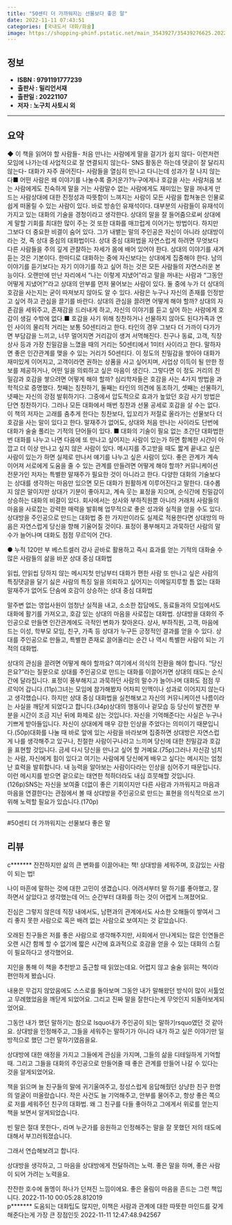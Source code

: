 ```yaml
---
title: "50센티 더 가까워지는 선물보다 좋은 말"
date: 2022-11-11 07:43:51
categories: [국내도서 대화/화술]
image: https://shopping-phinf.pstatic.net/main_3543927/35439276625.20221101104142.jpg
---
```


## **정보**

- **ISBN : 9791191777239**
- **출판사 : 밀리언서재**
- **출판일 : 20221107**
- **저자 : 노구치 사토시 외**

------



## **요약**

◆ 이 책을 읽어야 할 사람들- 처음 만나는 사람에게 말을 걸기가 쉽지 않다- 이런저런 모임에 나가는데 사업적으로 잘 연결되지 않는다- SNS 활동은 하는데 댓글이 잘 달리지 않는다- 대화가 자주 끊어진다- 사람들을 열심히 만나고 다니는데 성과가 잘 나지 않는다■ 어떤 사람은 왜 이야기를 나눌수록 즐거운가?누구에게나 호감을 사는 사람처음 보는 사람에게도 친숙하게 말을 거는 사람말수 없는 사람에게도 재미있는 말을 꺼내게 만드는 사람상대에 대한 진정성과 따뜻함이 느껴지는 사람이 모든 사람을 합쳐놓은 인물로 쉽게 떠올릴 수 있는 사람이 있다. 바로 방송인 유재석이다. 대부분의 사람들이 유재석이 가지고 있는 대화의 기술을 경청이라고 생각한다. 상대의 말을 잘 들어줌으로써 상대에게 말할 기회를 최대한 많이 주는 것 또한 대화를 매끄럽게 이어가는 방법이다. 하지만 그보다 더 중요한 비결이 숨어 있다. 그가 내뱉는 말의 주인공은 자신이 아니라 상대방이라는 것, 즉 상대 중심의 대화법이다. 상대 중심 대화법을 자연스럽게 하려면 무엇보다 다른 사람들을 주의 깊게 관찰하는 자세가 몸에 배어 있어야 한다. 상대의 이야기를 새겨듣는 것은 기본이다. 한마디로 대화하는 중에 자신보다는 상대에게 집중해야 한다. 남의 이야기를 듣기보다는 자기 이야기를 하고 싶어 하는 것은 모든 사람들의 자연스러운 본능이다. 오랜만에 만난 자리에서 “나는 이렇게 지냈어”라고 말을 꺼내는 사람과 “그동안 어떻게 지냈어?”라고 상대의 안부를 먼저 물어보는 사람이 있다. 둘 중에 누가 더 상대의 호감을 사는지는 굳이 따져보지 않아도 알 수 있다. 사람은 누구나 자신의 존재를 인정받고 싶어 하고 관심을 끌기를 바란다. 상대의 관심을 끌려면 어떻게 해야 할까? 상대의 자존감을 세워주고, 존재감을 드러내게 하고, 자신의 이야기를 듣고 싶어 하는 사람에게 호감이 생길 수밖에 없다.■ 호감을 사기 위해 칭찬하거나 선물하지 않아도 된다가족과 연인 사이의 물리적 거리는 보통 50센티라고 한다. 타인의 경우 그보다 더 가까이 다가가면 부담감을 느끼고, 너무 멀어지면 거리감이 생겨 서먹해진다. 친구나 동료, 고객, 직장 상사 등과 가장 친밀감을 느꼈을 때의 거리는 50센티에서 1미터 사이라고 한다. 말하자면 좋은 인간관계를 맺을 수 있는 거리가 50센티다. 이 정도의 친밀감을 쌓아야 대화가 재미있게 이어지고, 고객이라면 권하는 상품을 사고 싶어지며, 사업상 이득이 될 만한 정보를 제공하거나, 어떤 일을 의뢰하고 싶은 마음이 생긴다. 그렇다면 이 정도 거리의 친밀감과 호감을 쌓으려면 어떻게 해야 할까? 심리학자들은 호감을 사는 4가지 방법을 과학적으로 증명했다. 첫째는 칭찬하기, 둘째는 타인의 의견에 동조하기, 셋째는 선물하기, 넷째는 자신의 강점 발휘하기다. 그중에서 압도적으로 효과가 높았던 호감 사기 방법은 단연 칭찬하기다. 그러나 모든 대화에서 매번 칭찬과 선물 공세로 호감을 살 수는 없다.이 책의 저자는 고래를 춤추게 한다는 칭찬보다, 입꼬리가 저절로 올라가는 선물보다 더 호감을 사는 말이 있다고 한다. 말재주가 없어도, 상대와 처음 만나는 사이라도 단번에 대화가 술술 풀리는 기적의 단어들이 있다. ■ 대화의 기술이 필요 없는 초간단 대화법한 번 대화를 나누고 나면 다음에 또 만나고 싶어지는 사람이 있는가 하면 함께한 시간이 아깝고 더 이상 만나고 싶지 않은 사람이 있다. 메시지를 주고받을 때도 짧게 끝내고 싶은 사람이 있는가 하면 실제로 만나서 얘기를 나누고 싶은 사람이 있다. 좋은 관계가 계속 이어져 서로에게 도움을 줄 수 있는 관계를 만들려면 어떻게 해야 할까? 커뮤니케이션 전문가인 저자는 특별한 말재주가 필요한 것이 아니라고 한다. 다양한 대화의 기술보다는 상대를 생각하는 마음만 있으면 모든 대화가 원활하게 이루어진다고 말한다. 대수롭지 않은 말이지만 상대가 기분이 좋아지고, 계속 웃는 표정을 지으며, 순식간에 친밀감이 상승하는 대화의 비결이 있다. 회사에서는 상사와 부하직원뿐 아니라 거래처 사람들의 마음을 사로잡는 강력한 매력을 발휘해 업무적으로 좋은 성과와 실적을 얻을 수도 있다. 상대방을 주인공으로 만드는 대화법 중 한 가지만이라도 실제로 적용한다면 상대방의 마음은 자연스럽게 당신을 향해 기울어질 것이다. 표정이 풍부해지고 과묵하던 사람의 말수가 늘어나며 대화도 점점 무르익어 간다.

● 누적 120만 부 베스트셀러 강사
곧바로 활용하고 즉시 효과를 얻는 기적의 대화술
수많은 사람들의 삶을 바꾼 상대 중심 대화법

읽씹, 안읽씹 당하지 않는 메시지첫 만남부터 대화가 편한 사람
또 만나고 싶은 사람의 특징댓글을 달기 싫은 사람의 특징
일을 의뢰하고 싶어지는 이메일지루할 틈 없는 대화
말재주가 없어도 단숨에 호감이 상승하는 상대 중심 대화법

말주변 없는 영업사원이 엄청난 실적을 내고, 소소한 잡담에도, 동료들과의 모임에서도 대화에 활기를 가져오고, 
호감 있는 상대의 마음을 사로잡는 대화법. 상대방을 대화의 주인공으로 만들면 인간관계에도 극적인 변화가 찾아온다. 
상사, 부하직원, 고객, 마음에 드는 이성, 학부모 모임, 친구, 가족 등 상대가 누구든 긍정적인 결과를 얻을 수 있다.
상대를 주인공으로 만들고, 특별한 존재로 끌어올리는 순간 나 역시 특별한 사람이 되는 기적의 대화법.

상대의 관심을 끌려면 어떻게 해야 할까요? 여기에서 의식의 전환을 해야 합니다. “당신은요?”라는 질문으로 상대를 주인공으로 만드는 대화를 이끌어가면 상대의 태도는 순식간에 달라집니다. 표정이 풍부해지고 과묵하던 사람의 말수가 늘어나며 대화도 점점 무르익어 갑니다.(11p)그녀는 모임에 참가해봤자 어차피 인맥이나 성과로 이어지지 않는다고 생각했습니다. 하지만 상대 중심 대화법을 실천해보고 자신의 커뮤니케이션 나름이라는 사실을 깨닫게 되었다고 합니다.(34p)상대의 행동이나 겉모습 등 당신이 발견한 부분을 시간이 조금 지난 뒤에 화제로 삼는 것입니다. 자신을 기억해준다는 사실은 누구나 기쁘게 받아들입니다. 자신이 상대에게 매우 강한 인상을 주었다는 의미이기 때문입니다.(50p)대화를 나눌 때 바로 앞에 있는 사람을 바라보며 집중하면 상대방은 자연스럽게 나를 생각해주고 있구나, 친절한 사람이구나라고 느끼며 당신에 대한 친밀감과 호감을 표현할 것입니다. 금세 다시 당신을 만나고 싶어 할 거예요.(75p)그러나 자신감 넘치는 사람, 자신에게 힘이 있다고 여기는 사람에게 당신에게 배우고 싶다는 메시지는 엄청난 효력을 발휘합니다. 내 능력을 알아보는 사람이다라는 인상을 심어주기 때문입니다. 이런 메시지를 받으면 겉으로는 태연한 척하더라도 내심 흐뭇해할 것입니다.(126p)SNS는 자신을 보여줄 더없이 좋은 기회이지만 다른 사람과 가까워지고 마음과 마음을 연결한다는 관점에서 볼 때 상대방을 주인공으로 만드는 표현을 의식적으로 쓰기 위해 노력할 필요가 있습니다.(170p)

------

#50센티 더 가까워지는 선물보다 좋은 말


## **리뷰** 

  c******* 잔잔하지만 삶의 큰 변화를 이끌어내는 책!
상대방을 세워주며, 호감있는 사람이 되는 법!

나이 마흔에 말하는 것에 대한 고민이 생겼습니다. 
어려서부터 말 하기를 좋아했고, 잘 하면서 살았다고 생각했는데
어느 순간부터 대화를 하는 것이 어렵게 느껴졌어요.

진심은 그렇지 않은데 직장 내에서도, 남편과의 관계에서도 사소한 오해들이 쌓여서
그리 좋지 못한 사람으로 혹은 배려 없는 사람으로 보여지는 것 같았습니다.

오래된 친구들은 저를 좋은 사람으로 생각해주지만,
사회에서 만나게되는 많은 인연들은 오랜 시간 함께 할 수 없기에
짧은 시간에 효과적으로 호감을 얻을 수 있는 대화의 스킬이 필요하다고 생각했어요.

지인을 통해 이 책을 추천받고
출근할 때 읽었는데요. 어렵지 않고 술술 읽히는 책이라 편안하게 봤습니다.

내용은 무겁지 않았음에도 스스로를 돌아보며 
그동안 내가 말해왔던 방식이 많이 서툴었고 무례했었음을 깨닫게 되었어요.
그리고  진짜 말을 잘한다는게 무엇인지 되돌아보게되었어요.

그동안 내가 했던 말하기는 참으로 lsquo내가 주인공이 되는 말하기rsquo였던 것 같아요.
상대방을 인정해주고, 그들을 세워주는 말하기가 아니라
내가 하고 싶은 이야기만 일방적으로 했던 그런 말하기였음을요.

상대방에 대한 애정을 가지고 그들에게 관심을 가지며, 그들의 삶을 디테일하게 기억할때.
그리고 그들을 대화의 주인공으로 만들어줄 때
좋은 관계를 만들어 나갈 수 있다는 것을 알게되었어요.

책을 읽으며 
늘 친구들의 말에 귀기울여주고, 정성스럽게 응답해줬던 상냥한 친구 한명의 얼굴이 떠올랐습니다.
작은 사건도 늘 기억해주고, 안부를 물어주고, 항상 좋은 쪽으로 저를 세워주던 친구의 대화법.
왜 그 친구를 다들 좋아하고 그에게서 위로를 얻는지 책을 보면서 알게되었습니다.

빈 말은 절대 못한다-, 라며 누군가를 응원하고 인정해주는 말을 잘 못했던 
저의 태도에 대해서 부끄러워졌습니다.

그래서 연습해보려고 합니다.

상대방을 생각하고, 그 마음을 상대방에게 전달하려는 노력.
좋은 말을 하며, 좋은 사람이 되어 가려는 노력을요.

잔잔한 호수에 돌멩이 하나가 던져진 느낌이에요.
좋은 울림이 마음을 흔드는 그런 책입니다. 2022-11-10 00:05:28.812019 <br/>  p******* 도움되는 대화팁도 많지만, 이책은 사람과 관계에 대한 따뜻한 마인드를 갖게 해준다는게 가장 큰 장점인듯 2022-11-11 12:47:48.942567 <br/>